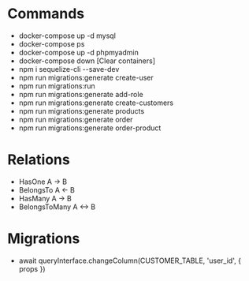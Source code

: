 # Commands

* docker-compose up -d mysql
* docker-compose ps
* docker-compose up -d phpmyadmin
* docker-compose down [Clear containers]
* npm i sequelize-cli --save-dev
* npm run migrations:generate create-user
* npm run migrations:run
* npm run migrations:generate add-role
* npm run migrations:generate create-customers
* npm run migrations:generate products
* npm run migrations:generate order
* npm run migrations:generate order-product

# Relations

* HasOne A -> B
* BelongsTo A <- B
* HasMany A -> B
* BelongsToMany A <-> B

# Migrations
* await queryInterface.changeColumn(CUSTOMER_TABLE, 'user_id', { props })
